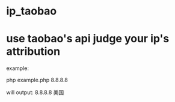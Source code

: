 ip_taobao
=========

use taobao's api judge your ip's attribution
=========
example:

php example.php 8.8.8.8

will output:
8.8.8.8  美国    
